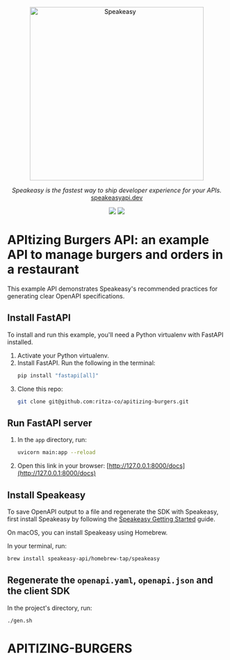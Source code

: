 <p align="center">
  <a href="https://speakeasyapi.dev">
    <img alt="Speakeasy" title="Speakeasy" src="https://user-images.githubusercontent.com/68016351/196461357-fcb8d90f-cd67-498e-850f-6146c58d0114.png" width="400" style="color: black">
  </a>
</p>


<p align="center">
  <i>Speakeasy is the fastest way to ship developer experience for your APIs.</i><br/> 
  <a href="https://speakeasyapi.dev/">speakeasyapi.dev</a>
</p>

<p align="center">
<img src="https://img.shields.io/badge/FastAPI-005571?style=for-the-badge&logo=fastapi">
<img src="https://img.shields.io/badge/python-3670A0?style=for-the-badge&logo=python&logoColor=ffdd54">
</p>

<h1>
 APItizing Burgers API: an example API to manage burgers and orders in a restaurant
</h1>



</div>

This example API demonstrates Speakeasy's recommended practices for generating clear OpenAPI specifications.

## Install FastAPI

To install and run this example, you'll need a Python virtualenv with FastAPI installed.

1.  Activate your Python virtualenv.
2.  Install FastAPI. Run the following in the terminal:
    ```bash
    pip install "fastapi[all]"
    ```
3.  Clone this repo:
    ```bash
    git clone git@github.com:ritza-co/apitizing-burgers.git
    ```

## Run FastAPI server

1.  In the `app` directory, run:
    ```bash
    uvicorn main:app --reload
    ```
2.  Open this link in your browser: [http://127.0.0.1:8000/docs](http://127.0.0.1:8000/docs)

## Install Speakeasy

To save OpenAPI output to a file and regenerate the SDK with Speakeasy, first install Speakeasy by following the [Speakeasy Getting Started](https://speakeasyapi.dev/docs/product-reference/speakeasy-cli/getting-started/) guide.

On macOS, you can install Speakeasy using Homebrew.

In your terminal, run:
```bash
brew install speakeasy-api/homebrew-tap/speakeasy
```

## Regenerate the `openapi.yaml`, `openapi.json` and the client SDK

In the project's directory, run:

```bash
./gen.sh
```
# APITIZING-BURGERS
